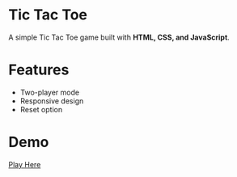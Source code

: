 # Tic Tac Toe 
A simple Tic Tac Toe game built with **HTML, CSS, and JavaScript**.

# Features
- Two-player mode
- Responsive design
- Reset option

# Demo
[Play Here](https://sarveshjoshi242.github.io/tic-tac-toe/)  
